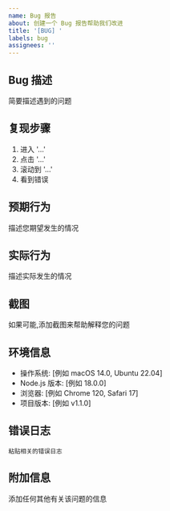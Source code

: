 ```yaml
---
name: Bug 报告
about: 创建一个 Bug 报告帮助我们改进
title: '[BUG] '
labels: bug
assignees: ''
---
```


## Bug 描述
简要描述遇到的问题

## 复现步骤
1. 进入 '...'
2. 点击 '...'
3. 滚动到 '...'
4. 看到错误

## 预期行为
描述您期望发生的情况

## 实际行为
描述实际发生的情况

## 截图
如果可能,添加截图来帮助解释您的问题

## 环境信息
- 操作系统: [例如 macOS 14.0, Ubuntu 22.04]
- Node.js 版本: [例如 18.0.0]
- 浏览器: [例如 Chrome 120, Safari 17]
- 项目版本: [例如 v1.1.0]

## 错误日志
```
粘贴相关的错误日志
```

## 附加信息
添加任何其他有关该问题的信息

